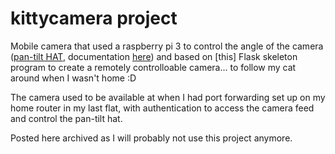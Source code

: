 # kittycamera project

Mobile camera that used a raspberry pi 3 to control the angle of the camera ([pan-tilt HAT](https://shop.pimoroni.com/products/pan-tilt-hat?variant=22408353287), documentation [here](https://github.com/pimoroni/pantilt-hat)) and based on [this] Flask skeleton program to create a remotely controlloable camera... to follow my cat around when I wasn't home :D

The camera used to be available at [](www.kittycamera.live) when I had port forwarding set up on my home router in my last flat, with authentication to access the camera feed and control the pan-tilt hat.

Posted here archived as I will probably not use this project anymore.

